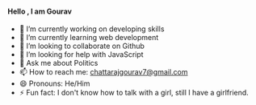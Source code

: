 <H4> Hello , I am Gourav </H4>

- 🔭 I’m currently working on developing skills
- 🌱 I’m currently learning web development
- 👯 I’m looking to collaborate on Github
- 🤔 I’m looking for help with JavaScript
- 💬 Ask me about Politics
- 📫 How to reach me: chattarajgourav7@gmail.com
- 😄 Pronouns: He/Him
- ⚡ Fun fact: I don't know how to talk with a girl, still I have a girlfriend.

